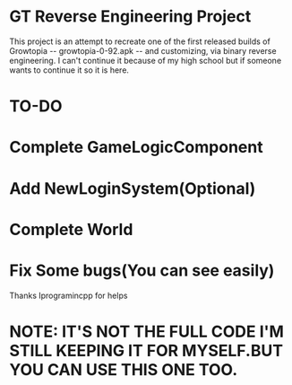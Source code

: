# GT Reverse Engineering Project
This project is an attempt to recreate one of the first released builds of Growtopia -- growtopia-0-92.apk -- and customizing,
via binary reverse engineering.
I can't continue it because of my high school but if someone wants to continue it so it is here.
# TO-DO
# Complete GameLogicComponent


# Add NewLoginSystem(Optional)
# Complete World
# Fix Some bugs(You can see easily)
Thanks Iprogramincpp for helps
# NOTE: IT'S NOT THE FULL CODE I'M STILL KEEPING IT FOR MYSELF.BUT YOU CAN USE THIS ONE TOO.
